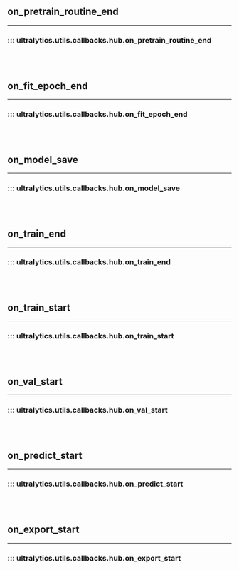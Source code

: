 ## on_pretrain_routine_end
---
### ::: ultralytics.utils.callbacks.hub.on_pretrain_routine_end
<br><br>

## on_fit_epoch_end
---
### ::: ultralytics.utils.callbacks.hub.on_fit_epoch_end
<br><br>

## on_model_save
---
### ::: ultralytics.utils.callbacks.hub.on_model_save
<br><br>

## on_train_end
---
### ::: ultralytics.utils.callbacks.hub.on_train_end
<br><br>

## on_train_start
---
### ::: ultralytics.utils.callbacks.hub.on_train_start
<br><br>

## on_val_start
---
### ::: ultralytics.utils.callbacks.hub.on_val_start
<br><br>

## on_predict_start
---
### ::: ultralytics.utils.callbacks.hub.on_predict_start
<br><br>

## on_export_start
---
### ::: ultralytics.utils.callbacks.hub.on_export_start
<br><br>
